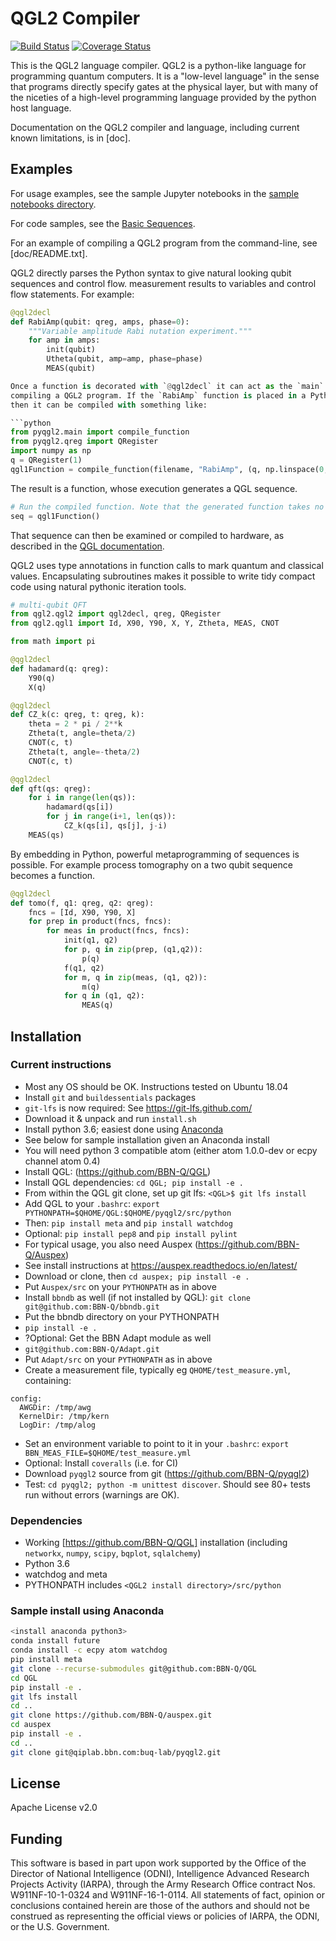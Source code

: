 # QGL2 Compiler

[![Build Status](https://travis-ci.org/BBN-Q/pyqgl2.svg?branch=master)](https://travis-ci.org/BBN-Q/pyqgl2) [![Coverage Status](https://coveralls.io/repos/BBN-Q/pyqgl2/badge.svg?branch=master)](https://coveralls.io/r/BBN-Q/pyqgl2)

This is the QGL2 language compiler. QGL2 is a python-like language for
programming quantum computers. It is a "low-level language" in the sense that
programs directly specify gates at the physical layer, but with many of the
niceties of a high-level programming language provided by the python host
language.

Documentation on the QGL2 compiler and language, including current known limitations, is in [doc].

## Examples

For usage examples, see the sample Jupyter notebooks in the [sample notebooks directory](/notebooks).

For code samples, see the [Basic Sequences](/src/python/qgl2/basic_sequences).

For an example of compiling a QGL2 program from the command-line, see [doc/README.txt].

QGL2 directly parses the Python syntax to give natural looking qubit sequences and control flow.
measurement results to variables and control flow statements. For example:

```python
@qgl2decl
def RabiAmp(qubit: qreg, amps, phase=0):
    """Variable amplitude Rabi nutation experiment."""
    for amp in amps:
        init(qubit)
        Utheta(qubit, amp=amp, phase=phase)
        MEAS(qubit)

Once a function is decorated with `@qgl2decl` it can act as the `main` for
compiling a QGL2 program. If the `RabiAmp` function is placed in a Python module
then it can be compiled with something like:

```python
from pyqgl2.main import compile_function
from pyqgl2.qreg import QRegister
import numpy as np
q = QRegister(1)
qgl1Function = compile_function(filename, "RabiAmp", (q, np.linspace(0, 1, 1), 0))
```

The result is a function, whose execution generates a QGL sequence.
```python
# Run the compiled function. Note that the generated function takes no arguments itself
seq = qgl1Function()
```
That sequence can then be examined or compiled to hardware, as described in the [QGL documentation](https://github.com/BBN-Q/QGL).

QGL2 uses type annotations in function calls to mark quantum and classical
values. Encapsulating subroutines makes it possible to write tidy compact code
using natural pythonic iteration tools.

```python
# multi-qubit QFT
from qgl2.qgl2 import qgl2decl, qreg, QRegister
from qgl2.qgl1 import Id, X90, Y90, X, Y, Ztheta, MEAS, CNOT

from math import pi

@qgl2decl
def hadamard(q: qreg):
    Y90(q)
    X(q)

@qgl2decl
def CZ_k(c: qreg, t: qreg, k):
    theta = 2 * pi / 2**k
    Ztheta(t, angle=theta/2)
    CNOT(c, t)
    Ztheta(t, angle=-theta/2)
    CNOT(c, t)

@qgl2decl
def qft(qs: qreg):
    for i in range(len(qs)):
        hadamard(qs[i])
        for j in range(i+1, len(qs)):
            CZ_k(qs[i], qs[j], j-i)
    MEAS(qs)
```

By embedding in Python, powerful metaprogramming of sequences is possible. For
example process tomography on a two qubit sequence becomes a function.

```python
@qgl2decl
def tomo(f, q1: qreg, q2: qreg):
    fncs = [Id, X90, Y90, X]
    for prep in product(fncs, fncs):
        for meas in product(fncs, fncs):
            init(q1, q2)
            for p, q in zip(prep, (q1,q2)):
                p(q)
            f(q1, q2)
            for m, q in zip(meas, (q1, q2)):
                m(q)
            for q in (q1, q2):
                MEAS(q)
```


## Installation
### Current instructions
 * Most any OS should be OK. Instructions tested on Ubuntu 18.04
 * Install `git` and `buildessentials` packages
 * `git-lfs` is now required: See https://git-lfs.github.com/
  * Download it & unpack and run `install.sh`
 * Install python 3.6; easiest done using [Anaconda](https://www.anaconda.com/distribution/#download-section)
  * See below for sample installation given an Anaconda install
  * You will need python 3 compatible atom (either atom 1.0.0-dev or ecpy channel atom 0.4)
 * Install QGL: (https://github.com/BBN-Q/QGL)
  * Install QGL dependencies: `cd QGL; pip install -e .`
  * From within the QGL git clone, set up git lfs: `<QGL>$ git lfs install`
  * Add QGL to your `.bashrc`: `export PYTHONPATH=$QHOME/QGL:$QHOME/pyqgl2/src/python`
 * Then: `pip install meta` and `pip install watchdog`
 * Optional: `pip install pep8` and `pip install pylint`
 * For typical usage, you also need Auspex (https://github.com/BBN-Q/Auspex)
  * See install instructions at https://auspex.readthedocs.io/en/latest/
   * Download or clone, then `cd auspex; pip install -e .`
  * Put `Auspex/src` on your `PYTHONPATH` as in above
 * Install `bbndb` as well (if not installed by QGL): `git clone git@github.com:BBN-Q/bbndb.git`
  * Put the bbndb directory on your PYTHONPATH
  * `pip install -e .`
 * ?Optional: Get the BBN Adapt module as well
  * `git@github.com:BBN-Q/Adapt.git`
  * Put `Adapt/src` on your `PYTHONPATH` as in above
 * Create a measurement file, typically eg `QHOME/test_measure.yml`, containing:
```
config:
  AWGDir: /tmp/awg
  KernelDir: /tmp/kern
  LogDir: /tmp/alog
```
 * Set an environment variable to point to it in your `.bashrc`: `export BBN_MEAS_FILE=$QHOME/test_measure.yml`
 * Optional: Install `coveralls` (i.e. for CI)
 * Download `pyqgl2` source from git (https://github.com/BBN-Q/pyqgl2)
 * Test: `cd pyqgl2; python -m unittest discover`. Should see 80+ tests run without errors (warnings are OK).

### Dependencies
 * Working [https://github.com/BBN-Q/QGL] installation (including `networkx`, `numpy`, `scipy`, `bqplot`, `sqlalchemy`)
 * Python 3.6
 * watchdog and meta
 * PYTHONPATH includes `<QGL2 install directory>/src/python`

### Sample install using Anaconda
```bash
<install anaconda python3>
conda install future
conda install -c ecpy atom watchdog
pip install meta
git clone --recurse-submodules git@github.com:BBN-Q/QGL
cd QGL
pip install -e .
git lfs install
cd ..
git clone https://github.com/BBN-Q/auspex.git
cd auspex
pip install -e .
cd ..
git clone git@qiplab.bbn.com:buq-lab/pyqgl2.git
```

## License

Apache License v2.0

## Funding ##

This software is based in part upon work supported by the Office of the Director
of National Intelligence (ODNI), Intelligence Advanced Research Projects
Activity (IARPA), through the Army Research Office contract Nos.
W911NF-10-1-0324 and W911NF-16-1-0114. All statements of fact, opinion or
conclusions contained herein are those of the authors and should not be
construed as representing the official views or policies of IARPA, the ODNI, or
the U.S. Government.
